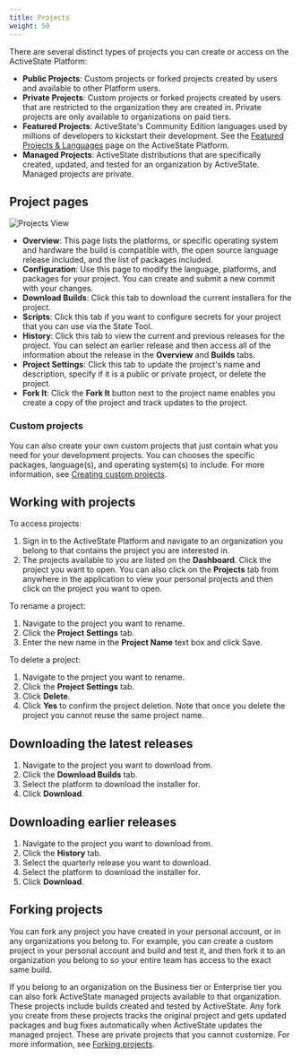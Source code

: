 ```yaml
---
title: Projects
weight: 50
---
```


There are several distinct types of projects you can create or access on the ActiveState Platform:

* **Public Projects**: Custom projects or forked projects created by users and available to other Platform users.
* **Private Projects**: Custom projects or forked projects created by users that are restricted to the organization they are created in. Private projects are only available to organizations on paid tiers.
* **Featured Projects**: ActiveState's Community Edition languages used by millions of developers to kickstart their development. See the [Featured Projects & Languages](https://platform.activestate.com/featured-projects) page on the ActiveState Platform.
* **Managed Projects**: ActiveState distributions that are specifically created, updated, and tested for an organization by ActiveState. Managed projects are private.

## Project pages

![Projects View](/images/projects_view.png)

* **Overview**: This page lists the platforms, or specific operating system and hardware the build is compatible with, the open source language release included, and the list of packages included. 
* **Configuration**: Use this page to modify the language, platforms, and packages for your project. You can create and submit a new commit with your changes. 
* **Download Builds**: Click this tab to download the current installers for the project.
* **Scripts**: Click this tab if you want to configure secrets for your project that you can use via the State Tool.
* **History**: Click this tab to view the current and previous releases for the project. You can select an earlier release and then access all of the information about the release in the **Overview** and **Builds** tabs.
* **Project Settings**: Click this tab to update the project's name and description, specify if it is a public or private project, or delete the project.
* **Fork It**: Click the **Fork It** button next to the project name enables you create a copy of the project and track updates to the project.

### Custom projects

You can also create your own custom projects that just contain what you need for your development projects. You can chooses the specific packages, language(s), and operating system(s) to include. For more information, see [Creating custom projects](/projects/custom).

## Working with projects

To access projects: 

1. Sign in to the ActiveState Platform and navigate to an organization you belong to that contains the project you are interested in.
2. The projects available to you are listed on the **Dashboard**. Click the project you want to open. You can also click on the **Projects** tab from anywhere in the application to view your personal projects and then click on the project you want to open.

To rename a project:

1. Navigate to the project you want to rename.
2. Click the **Project Settings** tab.
3. Enter the new name in the **Project Name** text box and click Save. 

To delete a project:

1. Navigate to the project you want to rename.
2. Click the **Project Settings** tab.
3. Click **Delete**.
4. Click **Yes** to confirm the project deletion. Note that once you delete the project you cannot reuse the same project name.

## Downloading the latest releases

1. Navigate to the project you want to download from.
2. Click the **Download Builds** tab.
3. Select the platform to download the installer for.
4. Click **Download**.

## Downloading earlier releases

1. Navigate to the project you want to download from.
2. Click the **History** tab.
3. Select the quarterly release you want to download.
4. Select the platform to download the installer for.
5. Click **Download**.

## Forking projects

You can fork any project you have created in your personal account, or in any organizations you belong to. For example, you can create a custom project in your personal account and build and test it, and then fork it to an organization you belong to so your entire team has access to the exact same build.

If you belong to an organization on the Business tier or Enterprise tier you  can also fork ActiveState managed projects available to that organization. These projects include builds created and tested by ActiveState. Any fork you create from these projects tracks the original project and gets updated packages and bug fixes automatically when ActiveState updates the managed project. These are private projects that you cannot customize. For more information, see [Forking projects](/projects/forks).


